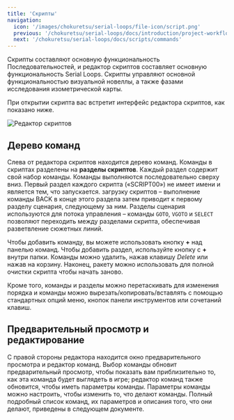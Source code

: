 ```yaml
---
title: 'Скрипты'
navigation:
  icon: '/images/chokuretsu/serial-loops/file-icon/script.png'
  previous: '/chokuretsu/serial-loops/docs/introduction/project-workflow'
  next: '/chokuretsu/serial-loops/docs/scripts/commands'
---
```


Скрипты составляют основную функциональность Последовательностей, и редактор скриптов составляет основную функциональность Serial Loops.
Скрипты управляют основной функциональностью визуальной новеллы, а также фазами исследования изометрической карты.

При открытии скрипта вас встретит интерфейс редактора скриптов, как показано ниже.

![Редактор скриптов](/images/chokuretsu/serial-loops/script-editor.png)

## Дерево команд
Слева от редактора скриптов находится дерево команд. Команды в скриптах разделены на **разделы скриптов**. Каждый раздел содержит свой набор
команды. Команды выполняются последовательно сверху вниз. Первый раздел каждого скрипта («SCRIPT00») не имеет имени и является тем, что запускается. 
загрузку скриптов &ndash; выполнение команды BACK в конце этого раздела затем приводит к первому разделу сценария, следующему за ним. Разделы сценария
используются для потока управления &ndash; команды `GOTO`, `VGOTO` и `SELECT` позволяют переходить между разделами скрипта, обеспечивая разветвление сюжетных линий.

Чтобы добавить команду, вы можете использовать кнопку **+** над панелью команд. Чтобы добавить раздел, используйте кнопку с **+** внутри папки. Команды можно удалить, нажав клавишу _Delete_ или нажав на корзину. Наконец, ракету можно использовать для полной очистки скрипта чтобы начать заново.

Кроме того, команды и разделы можно перетаскивать для изменения порядка и команды можно вырезать/копировать/вставлять с помощью стандартных опций меню, кнопок панели инструментов или сочетаний клавиш.

## Предварительный просмотр и редактирование
С правой стороны редактора находится окно предварительного просмотра и редактор команд. Выбор команды обновит предварительный просмотр, чтобы показать вам приблизительно то, как эта команда будет выглядеть в игре; редактор команд также обновится, чтобы иметь параметры команды. Параметры команды можно настроить, чтобы изменить то, что делают команды. Полный подробный список команд, их параметров и описания того, что они делают, приведены в следующем документе.